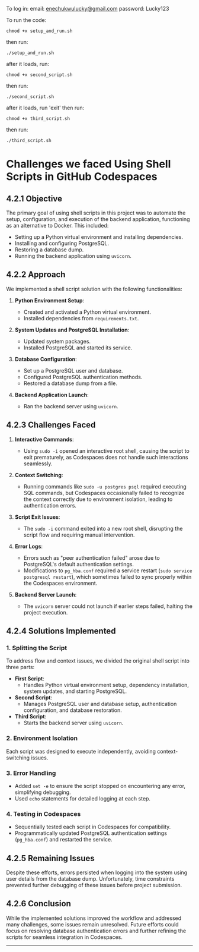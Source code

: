 To log in:
email: enechukwulucky@gmail.com
password: Lucky123

To run the code:
```
chmod +x setup_and_run.sh
```
then run:
```
./setup_and_run.sh
```

after it loads, run:
```
chmod +x second_script.sh
```
then run:
```
./second_script.sh
```

after it loads, run 'exit' then run:

```
chmod +x third_script.sh
```

then run:
```
./third_script.sh
```



# Challenges we faced Using Shell Scripts in GitHub Codespaces

## 4.2.1 Objective
The primary goal of using shell scripts in this project was to automate the setup, configuration, and execution of the backend application, functioning as an alternative to Docker. This included:

- Setting up a Python virtual environment and installing dependencies.
- Installing and configuring PostgreSQL.
- Restoring a database dump.
- Running the backend application using `uvicorn`.

## 4.2.2 Approach
We implemented a shell script solution with the following functionalities:

1. **Python Environment Setup**:
   - Created and activated a Python virtual environment.
   - Installed dependencies from `requirements.txt`.

2. **System Updates and PostgreSQL Installation**:
   - Updated system packages.
   - Installed PostgreSQL and started its service.

3. **Database Configuration**:
   - Set up a PostgreSQL user and database.
   - Configured PostgreSQL authentication methods.
   - Restored a database dump from a file.

4. **Backend Application Launch**:
   - Ran the backend server using `uvicorn`.

## 4.2.3 Challenges Faced
1. **Interactive Commands**:
   - Using `sudo -i` opened an interactive root shell, causing the script to exit prematurely, as Codespaces does not handle such interactions seamlessly.

2. **Context Switching**:
   - Running commands like `sudo -u postgres psql` required executing SQL commands, but Codespaces occasionally failed to recognize the context correctly due to environment isolation, leading to authentication errors.

3. **Script Exit Issues**:
   - The `sudo -i` command exited into a new root shell, disrupting the script flow and requiring manual intervention.

4. **Error Logs**:
   - Errors such as "peer authentication failed" arose due to PostgreSQL's default authentication settings.
   - Modifications to `pg_hba.conf` required a service restart (`sudo service postgresql restart`), which sometimes failed to sync properly within the Codespaces environment.

5. **Backend Server Launch**:
   - The `uvicorn` server could not launch if earlier steps failed, halting the project execution.

## 4.2.4 Solutions Implemented
### 1. Splitting the Script
To address flow and context issues, we divided the original shell script into three parts:

- **First Script**:
  - Handles Python virtual environment setup, dependency installation, system updates, and starting PostgreSQL.
- **Second Script**:
  - Manages PostgreSQL user and database setup, authentication configuration, and database restoration.
- **Third Script**:
  - Starts the backend server using `uvicorn`.

### 2. Environment Isolation
Each script was designed to execute independently, avoiding context-switching issues.

### 3. Error Handling
- Added `set -e` to ensure the script stopped on encountering any error, simplifying debugging.
- Used `echo` statements for detailed logging at each step.

### 4. Testing in Codespaces
- Sequentially tested each script in Codespaces for compatibility.
- Programmatically updated PostgreSQL authentication settings (`pg_hba.conf`) and restarted the service.

## 4.2.5 Remaining Issues
Despite these efforts, errors persisted when logging into the system using user details from the database dump. Unfortunately, time constraints prevented further debugging of these issues before project submission.

## 4.2.6 Conclusion
While the implemented solutions improved the workflow and addressed many challenges, some issues remain unresolved. Future efforts could focus on resolving database authentication errors and further refining the scripts for seamless integration in Codespaces.

---




